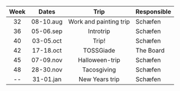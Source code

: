 | Week  |   Dates   |      Trip      | Responsible |
| :---: | :-------: | :------------: | :---------- |
|  32   | 08-10.aug | Work and painting trip | Schæfen     |
|  36   | 05-06.sep |   Introtrip    | Schæfen     |
|  40   | 03-05.oct |     Trip!      | Schæfen     |
|  42   | 17-18.oct |   TOSSGiade    | The Board   |
|  45   | 07-09.nov | Halloween-trip | Schæfen     |
|  48   | 28-30.nov |  Tacosgiving   | Schæfen     |
|  --   | 31-01.jan | New Years trip | Schæfen     |
